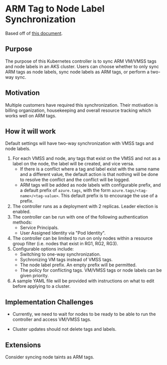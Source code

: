 # ARM Tag to Node Label Synchronization

Based off of [this document](https://microsoft.sharepoint.com/:w:/r/teams/azurecontainercompute/_layouts/15/Doc.aspx?sourcedoc=%7B3a2d20bc-7fa4-450c-8bcf-67156b7b594d%7D&action=edit&wdPid=14896249).

## Purpose

The purpose of this Kubernetes controller is to sync ARM VM/VMSS tags and node labels in an AKS cluster.
Users can choose whether to only sync ARM tags as node labels, sync node labels as ARM tags,
or perform a two-way sync.

## Motivation

Multiple customers have required this synchronization.
Their motivation is billing organization, housekeeping and overall resource tracking which works well on ARM tags.

## How it will work

Default settings will have two-way synchronization with VMSS tags and node labels.

1. For each VMSS and node, any tags that exist on the VMSS and not as a label on the node, the label will be created,
and vice versa.
    - If there is a conflict where a tag and label exist with the same name and a different value,
      the default action is that nothing will be done to resolve the conflict and the conflict will be logged.
    - ARM tags will be added as node labels with configurable prefix, and a default prefix of `azure.tags`, with the form 
    `azure.tags/<tag-name>/<tag-value>`. This default prefix is to encourage the use of a prefix.
2. The controller runs as a deployment with 2 replicas. Leader election is enabled.
3. The controller can be run with one of the following authentication methods:
    - Service Principals.
    - User Assigned Identity via "Pod Identity".
4. The controller can be limited to run on only nodes within a resource group filter (i.e. nodes that exist in RG1, RG2, RG3).
5. Configurable options include:
    - Switching to one-way synchronization.
    - Sychronizing VM tags instead of VMSS tags.
    - The node label prefix. An empty prefix will be permitted.
    - The policy for conflicting tags. VM/VMSS tags or node labels can be given priority.
6. A sample YAML file will be provided with instructions on what to edit before applying to a cluster.

## Implementation Challenges

- Currently, we need to wait for nodes to be ready to be able to run the controller and access VM/VMSS tags.

- Cluster updates should not delete tags and labels.

## Extensions

Consider syncing node taints as ARM tags.
